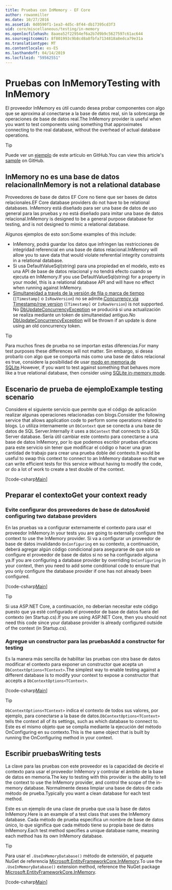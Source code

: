 ```yaml
---
title: Pruebas con InMemory - EF Core
author: rowanmiller
ms.date: 10/27/2016
ms.assetid: 0d0590f1-1ea3-4d5c-8f44-db17395cd3f3
uid: core/miscellaneous/testing/in-memory
ms.openlocfilehash: 8aaea52f22954ef6a2b7d9b9c5627597c61ac644
ms.sourcegitcommit: 8f801993c9b8cd8a8fbfa7134818a8edca79e31a
ms.translationtype: MT
ms.contentlocale: es-ES
ms.lasthandoff: 04/14/2019
ms.locfileid: "59562551"
---
```

# <a name="testing-with-inmemory"></a><span data-ttu-id="91b5e-102">Pruebas con InMemory</span><span class="sxs-lookup"><span data-stu-id="91b5e-102">Testing with InMemory</span></span>

<span data-ttu-id="91b5e-103">El proveedor InMemory es útil cuando desea probar componentes con algo que se aproxima al conectarse a la base de datos real, sin la sobrecarga de operaciones de base de datos real.</span><span class="sxs-lookup"><span data-stu-id="91b5e-103">The InMemory provider is useful when you want to test components using something that approximates connecting to the real database, without the overhead of actual database operations.</span></span>

> [!TIP]  
> <span data-ttu-id="91b5e-104">Puede ver un [ejemplo](https://github.com/aspnet/EntityFramework.Docs/tree/master/samples/core/Miscellaneous/Testing) de este artículo en GitHub.</span><span class="sxs-lookup"><span data-stu-id="91b5e-104">You can view this article's [sample](https://github.com/aspnet/EntityFramework.Docs/tree/master/samples/core/Miscellaneous/Testing) on GitHub.</span></span>

## <a name="inmemory-is-not-a-relational-database"></a><span data-ttu-id="91b5e-105">InMemory no es una base de datos relacional</span><span class="sxs-lookup"><span data-stu-id="91b5e-105">InMemory is not a relational database</span></span>

<span data-ttu-id="91b5e-106">Proveedores de base de datos EF Core no tiene que ser bases de datos relacionales.</span><span class="sxs-lookup"><span data-stu-id="91b5e-106">EF Core database providers do not have to be relational databases.</span></span> <span data-ttu-id="91b5e-107">InMemory está diseñado para ser una base de datos de uso general para las pruebas y no está diseñado para imitar una base de datos relacional.</span><span class="sxs-lookup"><span data-stu-id="91b5e-107">InMemory is designed to be a general purpose database for testing, and is not designed to mimic a relational database.</span></span>

<span data-ttu-id="91b5e-108">Algunos ejemplos de esto son:</span><span class="sxs-lookup"><span data-stu-id="91b5e-108">Some examples of this include:</span></span>

* <span data-ttu-id="91b5e-109">InMemory, podrá guardar los datos que infringen las restricciones de integridad referencial en una base de datos relacional.</span><span class="sxs-lookup"><span data-stu-id="91b5e-109">InMemory will allow you to save data that would violate referential integrity constraints in a relational database.</span></span>
* <span data-ttu-id="91b5e-110">Si usa DefaultValueSql(string) para una propiedad en el modelo, esto es una API de base de datos relacional y no tendrá efecto cuando se ejecuta en InMemory.</span><span class="sxs-lookup"><span data-stu-id="91b5e-110">If you use DefaultValueSql(string) for a property in your model, this is a relational database API and will have no effect when running against InMemory.</span></span>
* <span data-ttu-id="91b5e-111">[Simultaneidad a través de la versión de fila o marca de tiempo](xref:core/modeling/concurrency#timestamprow-version) (`[Timestamp]` o `IsRowVersion`) no se admite.</span><span class="sxs-lookup"><span data-stu-id="91b5e-111">[Concurrency via Timestamp/row version](xref:core/modeling/concurrency#timestamprow-version) (`[Timestamp]` or `IsRowVersion`) is not supported.</span></span> <span data-ttu-id="91b5e-112">No [DbUpdateConcurrencyException](https://docs.microsoft.com/dotnet/api/microsoft.entityframeworkcore.dbupdateconcurrencyexception) se producirá si una actualización se realiza mediante un token de simultaneidad antiguo.</span><span class="sxs-lookup"><span data-stu-id="91b5e-112">No [DbUpdateConcurrencyException](https://docs.microsoft.com/dotnet/api/microsoft.entityframeworkcore.dbupdateconcurrencyexception) will be thrown if an update is done using an old concurrency token.</span></span>

> [!TIP]  
> <span data-ttu-id="91b5e-113">Para muchos fines de prueba no se importan estas diferencias.</span><span class="sxs-lookup"><span data-stu-id="91b5e-113">For many test purposes these differences will not matter.</span></span> <span data-ttu-id="91b5e-114">Sin embargo, si desea probarlo con algo que se comporta más como una base de datos relacional es true, considere la posibilidad de usar [modo en memoria de SQLite](sqlite.md).</span><span class="sxs-lookup"><span data-stu-id="91b5e-114">However, if you want to test against something that behaves more like a true relational database, then consider using [SQLite in-memory mode](sqlite.md).</span></span>

## <a name="example-testing-scenario"></a><span data-ttu-id="91b5e-115">Escenario de prueba de ejemplo</span><span class="sxs-lookup"><span data-stu-id="91b5e-115">Example testing scenario</span></span>

<span data-ttu-id="91b5e-116">Considere el siguiente servicio que permite que el código de aplicación realizar algunas operaciones relacionadas con blogs.</span><span class="sxs-lookup"><span data-stu-id="91b5e-116">Consider the following service that allows application code to perform some operations related to blogs.</span></span> <span data-ttu-id="91b5e-117">Lo utiliza internamente un `DbContext` que se conecta a una base de datos de SQL Server.</span><span class="sxs-lookup"><span data-stu-id="91b5e-117">Internally it uses a `DbContext` that connects to a SQL Server database.</span></span> <span data-ttu-id="91b5e-118">Sería útil cambiar este contexto para conectarse a una base de datos InMemory, por lo que podemos escribir pruebas eficaces para este servicio sin tener que modificar el código o hacer una gran cantidad de trabajo para crear una prueba doble del contexto.</span><span class="sxs-lookup"><span data-stu-id="91b5e-118">It would be useful to swap this context to connect to an InMemory database so that we can write efficient tests for this service without having to modify the code, or do a lot of work to create a test double of the context.</span></span>

[!code-csharp[Main](../../../../samples/core/Miscellaneous/Testing/BusinessLogic/BlogService.cs)]

## <a name="get-your-context-ready"></a><span data-ttu-id="91b5e-119">Preparar el contexto</span><span class="sxs-lookup"><span data-stu-id="91b5e-119">Get your context ready</span></span>

### <a name="avoid-configuring-two-database-providers"></a><span data-ttu-id="91b5e-120">Evite configurar dos proveedores de base de datos</span><span class="sxs-lookup"><span data-stu-id="91b5e-120">Avoid configuring two database providers</span></span>

<span data-ttu-id="91b5e-121">En las pruebas va a configurar externamente el contexto para usar el proveedor InMemory.</span><span class="sxs-lookup"><span data-stu-id="91b5e-121">In your tests you are going to externally configure the context to use the InMemory provider.</span></span> <span data-ttu-id="91b5e-122">Si va a configurar un proveedor de base de datos invalidando `OnConfiguring` en su contexto, a continuación, deberá agregar algún código condicional para asegurarse de que solo se configure el proveedor de base de datos si no se ha configurado alguna ya.</span><span class="sxs-lookup"><span data-stu-id="91b5e-122">If you are configuring a database provider by overriding `OnConfiguring` in your context, then you need to add some conditional code to ensure that you only configure the database provider if one has not already been configured.</span></span>

[!code-csharp[Main](../../../../samples/core/Miscellaneous/Testing/BusinessLogic/BloggingContext.cs#OnConfiguring)]

> [!TIP]  
> <span data-ttu-id="91b5e-123">Si usa ASP.NET Core, a continuación, no deberían necesitar este código puesto que ya esté configurado el proveedor de base de datos fuera del contexto (en Startup.cs).</span><span class="sxs-lookup"><span data-stu-id="91b5e-123">If you are using ASP.NET Core, then you should not need this code since your database provider is already configured outside of the context (in Startup.cs).</span></span>

### <a name="add-a-constructor-for-testing"></a><span data-ttu-id="91b5e-124">Agregue un constructor para las pruebas</span><span class="sxs-lookup"><span data-stu-id="91b5e-124">Add a constructor for testing</span></span>

<span data-ttu-id="91b5e-125">Es la manera más sencilla de habilitar las pruebas con otra base de datos modificar el contexto para exponer un constructor que acepta un `DbContextOptions<TContext>`.</span><span class="sxs-lookup"><span data-stu-id="91b5e-125">The simplest way to enable testing against a different database is to modify your context to expose a constructor that accepts a `DbContextOptions<TContext>`.</span></span>

[!code-csharp[Main](../../../../samples/core/Miscellaneous/Testing/BusinessLogic/BloggingContext.cs#Constructors)]

> [!TIP]  
> <span data-ttu-id="91b5e-126">`DbContextOptions<TContext>` indica el contexto de todos sus valores, por ejemplo, para conectarse a la base de datos.</span><span class="sxs-lookup"><span data-stu-id="91b5e-126">`DbContextOptions<TContext>` tells the context all of its settings, such as which database to connect to.</span></span> <span data-ttu-id="91b5e-127">Este es el mismo objeto que se compila mediante la ejecución del método OnConfiguring en su contexto.</span><span class="sxs-lookup"><span data-stu-id="91b5e-127">This is the same object that is built by running the OnConfiguring method in your context.</span></span>

## <a name="writing-tests"></a><span data-ttu-id="91b5e-128">Escribir pruebas</span><span class="sxs-lookup"><span data-stu-id="91b5e-128">Writing tests</span></span>

<span data-ttu-id="91b5e-129">La clave para las pruebas con este proveedor es la capacidad de decirle el contexto para usar el proveedor InMemory y controlar el ámbito de la base de datos en memoria.</span><span class="sxs-lookup"><span data-stu-id="91b5e-129">The key to testing with this provider is the ability to tell the context to use the InMemory provider, and control the scope of the in-memory database.</span></span> <span data-ttu-id="91b5e-130">Normalmente desea limpiar una base de datos de cada método de prueba.</span><span class="sxs-lookup"><span data-stu-id="91b5e-130">Typically you want a clean database for each test method.</span></span>

<span data-ttu-id="91b5e-131">Este es un ejemplo de una clase de prueba que usa la base de datos InMemory.</span><span class="sxs-lookup"><span data-stu-id="91b5e-131">Here is an example of a test class that uses the InMemory database.</span></span> <span data-ttu-id="91b5e-132">Cada método de prueba especifica un nombre de base de datos único, lo que significa que cada método tiene su propia base de datos InMemory.</span><span class="sxs-lookup"><span data-stu-id="91b5e-132">Each test method specifies a unique database name, meaning each method has its own InMemory database.</span></span>

>[!TIP]
> <span data-ttu-id="91b5e-133">Para usar el `.UseInMemoryDatabase()` método de extensión, el paquete NuGet de referencia [Microsoft.EntityFrameworkCore.InMemory](https://www.nuget.org/packages/Microsoft.EntityFrameworkCore.InMemory/).</span><span class="sxs-lookup"><span data-stu-id="91b5e-133">To use the `.UseInMemoryDatabase()` extension method, reference the NuGet package [Microsoft.EntityFrameworkCore.InMemory](https://www.nuget.org/packages/Microsoft.EntityFrameworkCore.InMemory/).</span></span>

[!code-csharp[Main](../../../../samples/core/Miscellaneous/Testing/TestProject/InMemory/BlogServiceTests.cs)]
